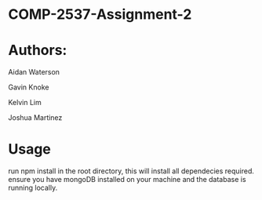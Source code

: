 # COMP-2537-Assignment-2

# Authors:

Aidan Waterson

Gavin Knoke

Kelvin Lim

Joshua Martinez

# Usage

run npm install in the root directory, this will install all dependecies required.
ensure you have mongoDB installed on your machine and the database is running locally.

